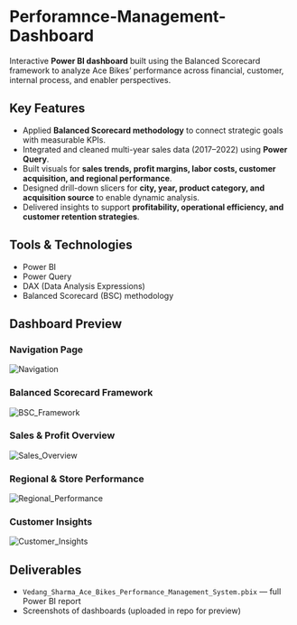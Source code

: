 # Perforamnce-Management-Dashboard

Interactive **Power BI dashboard** built using the Balanced Scorecard framework to analyze Ace Bikes’ performance across financial, customer, internal process, and enabler perspectives.  

## Key Features  
- Applied **Balanced Scorecard methodology** to connect strategic goals with measurable KPIs.  
- Integrated and cleaned multi-year sales data (2017–2022) using **Power Query**.  
- Built visuals for **sales trends, profit margins, labor costs, customer acquisition, and regional performance**.  
- Designed drill-down slicers for **city, year, product category, and acquisition source** to enable dynamic analysis.  
- Delivered insights to support **profitability, operational efficiency, and customer retention strategies**.  

## Tools & Technologies  
- Power BI  
- Power Query  
- DAX (Data Analysis Expressions)  
- Balanced Scorecard (BSC) methodology  

## Dashboard Preview  
### Navigation Page  
![Navigation](Navigation.png)  

### Balanced Scorecard Framework  
![BSC_Framework](BSC_Framework.png)  

### Sales & Profit Overview  
![Sales_Overview](Sales_Overview.png)  

### Regional & Store Performance  
![Regional_Performance](Regional_Performance.png)  

### Customer Insights  
![Customer_Insights](Customer_Insights.png)  

## Deliverables  
- `Vedang_Sharma_Ace_Bikes_Performance_Management_System.pbix` — full Power BI report  
- Screenshots of dashboards (uploaded in repo for preview)  
